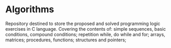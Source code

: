 # Algorithms
Repository destined to store the proposed and solved programming logic exercises in C language. Covering the contents of: simple sequences, basic conditions, compound conditions; repetition while, do while and for; arrays, matrices; procedures, functions; structures and pointers;
